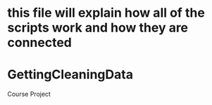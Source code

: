 # this file will explain how all of the scripts work and how they are connected 

GettingCleaningData
===================

Course Project
